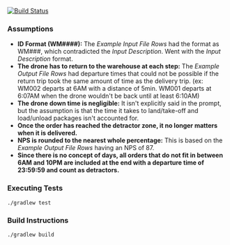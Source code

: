 [![Build Status](https://travis-ci.com/jrchien/drone-delivery-challenge.svg?branch=master)](https://travis-ci.com/jrchien/drone-delivery-challenge)

### Assumptions

* **ID Format (WM####):** The *Example Input File Rows* had the format as WM###, which contradicted the *Input Description*. Went with the *Input Description* format.
* **The drone has to return to the warehouse at each step:** The *Example Output File Rows* had departure times that could not be possible if the return trip took the same amount of time as the delivery trip. (ex: WM002 departs at 6AM with a distance of 5min. WM001 departs at 6:07AM when the drone wouldn't be back until at least 6:10AM)
* **The drone down time is negligible:** It isn't explicitly said in the prompt, but the assumption is that the time it takes to land/take-off and load/unload packages isn't accounted for.
* **Once the order has reached the detractor zone, it no longer matters when it is delivered.**
* **NPS is rounded to the nearest whole percentage:** This is based on the *Example Output File Rows* having an NPS of 87.
* **Since there is no concept of days, all orders that do not fit in between 6AM and 10PM are included at the end with a departure time of 23:59:59 and count as detractors.**

### Executing Tests
```
./gradlew test
```

### Build Instructions
```
./gradlew build
```
